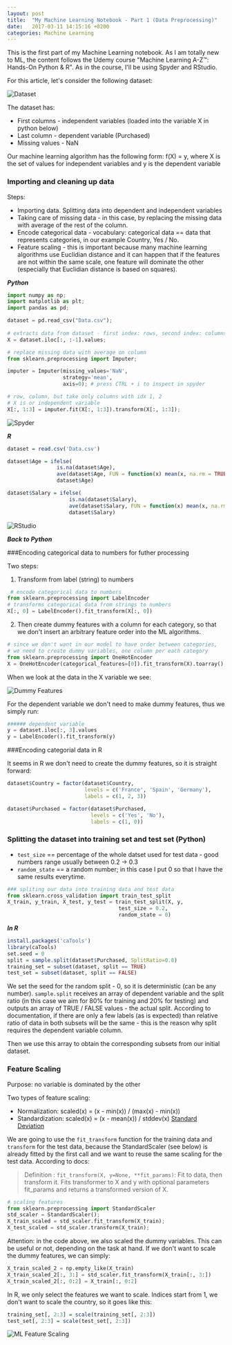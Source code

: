 ```yaml
---
layout: post
title:  "My Machine Learning Notebook - Part 1 (Data Preprocessing)"
date:   2017-03-11 14:15:16 +0200
categories: Machine Learning
---
```

This is the first part of my Machine Learning notebook. As I am totally new to ML, the content follows the Udemy course "Machine Learning A-Z™: Hands-On Python & R". As in the course, I'll be using Spyder and RStudio.

For this article, let's consider the following dataset:

![Dataset]({{site.url}}/assets/ml_1_4.png)

The dataset has:
- First columns - independent variables (loaded into the variable X in python below)
- Last column - dependent variable (Purchased)
- Missing values - NaN

Our machine learning algorithm has the following form: f(X) = y, where X is the set of values for independent variables and y is the dependent variable

### Importing and cleaning up data

Steps:
- Importing data. Splitting data into dependent and independent variables
- Taking care of missing data - in this case, by replacing the missing data with average of the rest of the column.
- Encode categorical data - vocabulary: categorical data == data that represents categories, in our example Country, Yes / No.
- Feature scaling - this is important because many machine learning algorithms use Euclidian distance and it can happen that if the features are not within the same scale, one feature will dominate the other (especially that Euclidian distance is based on squares).

***Python***

```python
import numpy as np;
import matplotlib as plt;
import pandas as pd;

dataset = pd.read_csv("Data.csv");
                     
# extracts data from dataset - first index: rows, second index: columns
X = dataset.iloc[:, :-1].values;                

# replace missing data with average on column
from sklearn.preprocessing import Imputer;

imputer = Imputer(missing_values='NaN', 
                  strategy='mean', 
                  axis=0); # press CTRL + i to inspect in spyder

# row, column, but take only columns with idx 1, 2
# X is or independent variable
X[:, 1:3] = imputer.fit(X[:, 1:3]).transform(X[:, 1:3]); 
```

![Spyder]({{site.url}}/assets/ml_1_1.png)

***R***

```R
dataset = read.csv('Data.csv')

dataset$Age = ifelse(
                is.na(dataset$Age), 
                ave(dataset$Age, FUN = function(x) mean(x, na.rm = TRUE) ),
                dataset$Age)

dataset$Salary = ifelse(
                    is.na(dataset$Salary),
                    ave(dataset$Salary, FUN = function(x) mean(x, na.rm = TRUE)),
                    dataset$Salary)
```

![RStudio]({{site.url}}/assets/ml_1_2.png)


***Back to Python***

###Encoding categorical data to numbers for futher processing

Two steps:

1. Transform from label (string) to numbers

```python
 # encode categorical data to numbers
from sklearn.preprocessing import LabelEncoder
# transforms categorical data from strings to numbers
X[:, 0] = LabelEncoder().fit_transform(X[:, 0])

```

2. Then create dummy features with a column for each category, so that we don't insert an arbitrary feature order into the ML algorithms.

```python
# since we don't want in our model to have order between categories,
# we need to create dummy variables, one column per each category
from sklearn.preprocessing import OneHotEncoder
X = OneHotEncoder(categorical_features=[0]).fit_transform(X).toarray();
```

When we look at the data in the X variable we see:

![Dummy Features]({{site.url}}/assets/ml_1_3.png)

For the dependent variable we don't need to make dummy features, thus we simply run:

```python
###### dependent variable
y = dataset.iloc[:, 3].values
y = LabelEncoder().fit_transform(y)
```

###Encoding categorial data in R

It seems in R we don't need to create the dummy features, so it is straight forward:

```R
dataset$Country = factor(dataset$Country, 
                         levels = c('France', 'Spain', 'Germany'),
                         labels = c(1, 2, 3))

dataset$Purchased = factor(dataset$Purchased, 
                           levels = c('Yes', 'No'),
                           labels = c(1, 0))
```

### Splitting the dataset into training set and test set (Python)

- `test_size` == percentage of the whole datset used for test data - good numbers range usually between 0.2 -> 0.3
- `random_state` == a random number; in this case I put 0 so that I have the same results everytime.

```python
### spliting our data into training data and test data
from sklearn.cross_validation import train_test_split
X_train, y_train, X_test, y_test = train_test_split(X, y,
                                    test_size = 0.2,
                                    random_state = 0)
```

***In R***

```R
install.packages('caTools')
library(caTools)
set.seed = 0
split = sample.split(dataset$Purchased, SplitRatio=0.8)
training_set = subset(dataset, split == TRUE)
test_set = subset(dataset, split == FALSE)
```

We set the seed for the random split - 0, so it is deterministic (can be any number).
`sample.split` receives an array of dependent variable and the split ratio (in  this case we aim for 80% for training and 20% for testing) and outputs an array of TRUE / FALSE values - the actual split. According to documentation, if there are only a few labels (as is expected) than relative ratio of data in both subsets will be the same - this is the reason why split requires the dependent variable column.

Then we use this array to obtain the corresponding subsets from our initial dataset.


### Feature Scaling

Purpose: no variable is dominated by the other

Two types of feature scaling:

- Normalization: scaled(x) = (x - min(x)) / (max(x) - min(x))
- Standardization: scaled(x) = (x - mean(x)) / stddev(x) [Standard Deviation](https://en.wikipedia.org/wiki/Standard_deviation)

We are going to use the `fit_transform` function for the training data and `transform` for the test data, because the StandardScaler (see below) is already fitted by the first call and we want to reuse the same scaling for the test data. According to docs:

> Definition : `fit_transform(X, y=None, **fit_params)`: 
> Fit to data, then transform it.
> Fits transformer to X and y with optional parameters fit_params and returns a transformed version of X.

```python
# scaling features
from sklearn.preprocessing import StandardScaler
std_scaler = StandardScaler();
X_train_scaled = std_scaler.fit_transform(X_train);
X_test_scaled = std_scaler.transform(X_train);
```

Attention: in the code above, we also scaled the dummy variables. This can be useful or not, depending on the task at hand. If we don't want to scale the dummy features, we can simply:

```python
X_train_scaled_2 = np.empty_like(X_train)               
X_train_scaled_2[:, 3:] = std_scaler.fit_transform(X_train[:, 3:])
X_train_scaled_2[:, 0:2] = X_train[:, 0:2]
```

In R, we only select the features we want to scale. Indices start from 1, we don't want to scale the country, so it goes like this:

```R
training_set[, 2:3] = scale(training_set[, 2:3])
test_set[, 2:3] = scale(test_set[, 2:3])
```
![ML Feature Scaling]({{site.url}}/assets/ml_1_5.png)